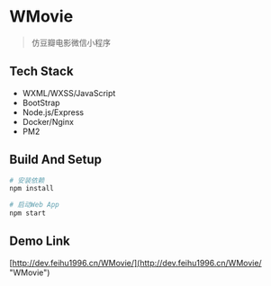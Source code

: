 # WMovie

> 仿豆瓣电影微信小程序

## Tech Stack

- WXML/WXSS/JavaScript
- BootStrap
- Node.js/Express
- Docker/Nginx
- PM2

## Build And Setup

```bash
# 安装依赖
npm install

# 启动Web App
npm start
```

## Demo Link

[http://dev.feihu1996.cn/WMovie/](http://dev.feihu1996.cn/WMovie/ "WMovie")
